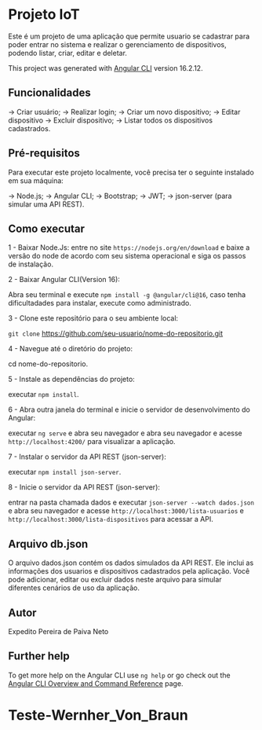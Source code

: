# Projeto IoT

Este é um projeto de uma aplicação que permite usuario se cadastrar para poder entrar no sistema e realizar o gerenciamento de dispositivos, podendo listar, criar, editar e deletar.

This project was generated with [Angular CLI](https://github.com/angular/angular-cli) version 16.2.12.

## Funcionalidades

-> Criar usuário;
-> Realizar login;
-> Criar um novo dispositivo;
-> Editar dispositivo
-> Excluir dispositivo;
-> Listar todos os dispositivos cadastrados.

## Pré-requisitos

Para executar este projeto localmente, você precisa ter o seguinte instalado em sua máquina:

-> Node.js;
-> Angular CLI;
-> Bootstrap;
-> JWT;
-> json-server (para simular uma API REST).

## Como executar

1 - Baixar Node.Js:
  entre no site `https://nodejs.org/en/download` e baixe a versão do node
  de acordo com seu sistema operacional e siga os passos de instalação.

2 - Baixar Angular CLI(Version 16):

Abra seu terminal e execute `npm install -g @angular/cli@16`,
caso tenha dificultadades para instalar, execute como administrado.

3 - Clone este repositório para o seu ambiente local:

`git clone` https://github.com/seu-usuario/nome-do-repositorio.git

4 - Navegue até o diretório do projeto:

cd nome-do-repositorio.

5 - Instale as dependências do projeto:

executar `npm install`.

6 - Abra outra janela do terminal e inicie o servidor de desenvolvimento do Angular:

executar  `ng serve` e abra seu navegador e abra seu navegador e acesse `http://localhost:4200/`
para visualizar a aplicação.

7 - Instalar o servidor da API REST (json-server):

executar `npm install json-server`.

8 - Inicie o servidor da API REST (json-server):

entrar na pasta chamada dados e executar `json-server --watch dados.json` e abra seu navegador e
acesse `http://localhost:3000/lista-usuarios` e `http://localhost:3000/lista-dispositivos` para acessar a API.

## Arquivo db.json

O arquivo dados.json contém os dados simulados da API REST. Ele inclui as informações dos usuarios e dispositivos cadastrados pela aplicação. Você pode adicionar, editar ou excluir dados neste arquivo para simular diferentes cenários de uso da aplicação.

## Autor

Expedito Pereira de Paiva Neto

## Further help

To get more help on the Angular CLI use `ng help` or go check out the [Angular CLI Overview and Command Reference](https://angular.io/cli) page.
# Teste-Wernher_Von_Braun
